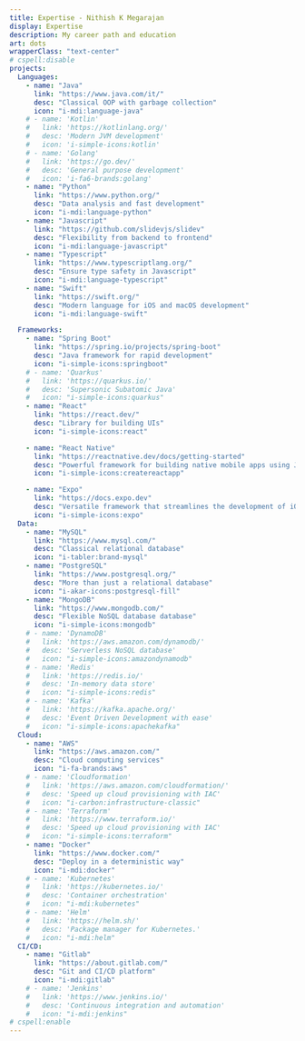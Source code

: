 ```yaml
---
title: Expertise - Nithish K Megarajan
display: Expertise
description: My career path and education
art: dots
wrapperClass: "text-center"
# cspell:disable
projects:
  Languages:
    - name: "Java"
      link: "https://www.java.com/it/"
      desc: "Classical OOP with garbage collection"
      icon: "i-mdi:language-java"
    # - name: 'Kotlin'
    #   link: 'https://kotlinlang.org/'
    #   desc: 'Modern JVM development'
    #   icon: 'i-simple-icons:kotlin'
    # - name: 'Golang'
    #   link: 'https://go.dev/'
    #   desc: 'General purpose development'
    #   icon: 'i-fa6-brands:golang'
    - name: "Python"
      link: "https://www.python.org/"
      desc: "Data analysis and fast development"
      icon: "i-mdi:language-python"
    - name: "Javascript"
      link: "https://github.com/slidevjs/slidev"
      desc: "Flexibility from backend to frontend"
      icon: "i-mdi:language-javascript"
    - name: "Typescript"
      link: "https://www.typescriptlang.org/"
      desc: "Ensure type safety in Javascript"
      icon: "i-mdi:language-typescript"
    - name: "Swift"
      link: "https://swift.org/"
      desc: "Modern language for iOS and macOS development"
      icon: "i-mdi:language-swift"

  Frameworks:
    - name: "Spring Boot"
      link: "https://spring.io/projects/spring-boot"
      desc: "Java framework for rapid development"
      icon: "i-simple-icons:springboot"
    # - name: 'Quarkus'
    #   link: 'https://quarkus.io/'
    #   desc: 'Supersonic Subatomic Java'
    #   icon: "i-simple-icons:quarkus"
    - name: "React"
      link: "https://react.dev/"
      desc: "Library for building UIs"
      icon: "i-simple-icons:react"

    - name: "React Native"
      link: "https://reactnative.dev/docs/getting-started"
      desc: "Powerful framework for building native mobile apps using JavaScript and React"
      icon: "i-simple-icons:createreactapp"

    - name: "Expo"
      link: "https://docs.expo.dev"
      desc: "Versatile framework that streamlines the development of iOS, Android."
      icon: "i-simple-icons:expo"
  Data:
    - name: "MySQL"
      link: "https://www.mysql.com/"
      desc: "Classical relational database"
      icon: "i-tabler:brand-mysql"
    - name: "PostgreSQL"
      link: "https://www.postgresql.org/"
      desc: "More than just a relational database"
      icon: "i-akar-icons:postgresql-fill"
    - name: "MongoDB"
      link: "https://www.mongodb.com/"
      desc: "Flexible NoSQL database database"
      icon: "i-simple-icons:mongodb"
    # - name: 'DynamoDB'
    #   link: 'https://aws.amazon.com/dynamodb/'
    #   desc: 'Serverless NoSQL database'
    #   icon: "i-simple-icons:amazondynamodb"
    # - name: 'Redis'
    #   link: 'https://redis.io/'
    #   desc: 'In-memory data store'
    #   icon: "i-simple-icons:redis"
    # - name: 'Kafka'
    #   link: 'https://kafka.apache.org/'
    #   desc: 'Event Driven Development with ease'
    #   icon: "i-simple-icons:apachekafka"
  Cloud:
    - name: "AWS"
      link: "https://aws.amazon.com/"
      desc: "Cloud computing services"
      icon: "i-fa-brands:aws"
    # - name: 'Cloudformation'
    #   link: 'https://aws.amazon.com/cloudformation/'
    #   desc: 'Speed up cloud provisioning with IAC'
    #   icon: "i-carbon:infrastructure-classic"
    # - name: 'Terraform'
    #   link: 'https://www.terraform.io/'
    #   desc: 'Speed up cloud provisioning with IAC'
    #   icon: "i-simple-icons:terraform"
    - name: "Docker"
      link: "https://www.docker.com/"
      desc: "Deploy in a deterministic way"
      icon: "i-mdi:docker"
    # - name: 'Kubernetes'
    #   link: 'https://kubernetes.io/'
    #   desc: 'Container orchestration'
    #   icon: "i-mdi:kubernetes"
    # - name: 'Helm'
    #   link: 'https://helm.sh/'
    #   desc: 'Package manager for Kubernetes.'
    #   icon: "i-mdi:helm"
  CI/CD:
    - name: "Gitlab"
      link: "https://about.gitlab.com/"
      desc: "Git and CI/CD platform"
      icon: "i-mdi:gitlab"
    # - name: 'Jenkins'
    #   link: 'https://www.jenkins.io/'
    #   desc: 'Continuous integration and automation'
    #   icon: "i-mdi:jenkins"
# cspell:enable
---
```


<!-- @layout-full-width -->

<ListExpertise :projects="frontmatter.projects" />
